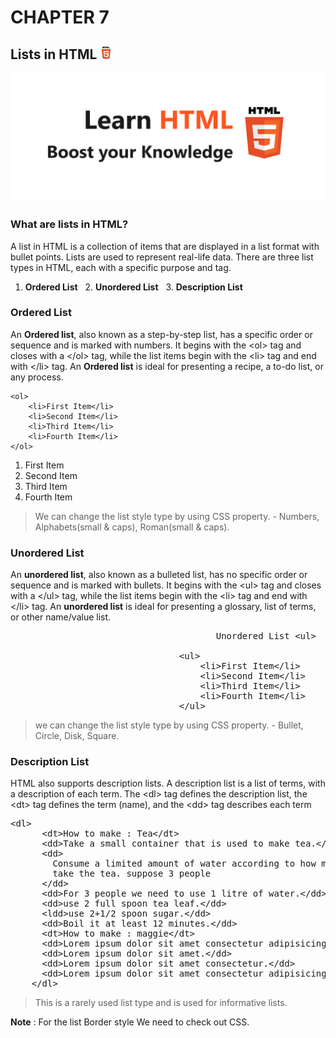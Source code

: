 # CHAPTER 7
## Lists in HTML <img src="https://github.com/Ninja-Vikash/Assets/blob/main/Asset%20Icon/htmlLogo.png" height="20px" />
![Banner](https://github.com/Ninja-Vikash/Assets/blob/main/HTML%20Assets/HTML.png)

### What are lists in HTML?
A list in HTML is a collection of items that are displayed in a list format with bullet points. Lists are used to represent real-life data. There are three list types in HTML, each with a specific purpose and tag.
1. **Ordered List** &nbsp; 2. **Unordered List** &nbsp; 3. **Description List**

### Ordered List
An **Ordered list**, also known as a step-by-step list, has a specific order or sequence and is marked with numbers. It begins with the &lt;ol&gt; tag and closes with a &lt;/ol&gt; tag, while the list items begin with the &lt;li&gt; tag and end with &lt;/li&gt; tag. An **Ordered list** is ideal for presenting a recipe, a to-do list, or any process.

```
<ol>
    <li>First Item</li>
    <li>Second Item</li>
    <li>Third Item</li>
    <li>Fourth Item</li>
</ol>
```

1. First Item
2. Second Item
3. Third Item
4. Fourth Item

> We can change the list style type by using CSS property. - Numbers, Alphabets(small & caps), Roman(small & caps).

### Unordered List
An **unordered list**, also known as a bulleted list, has no specific order or sequence and is marked with bullets. It begins with the &lt;ul&gt; tag and closes with a &lt;/ul&gt; tag, while the list items begin with the &lt;li&gt; tag and end with &lt;/li&gt; tag. An **unordered list** is ideal for presenting a glossary, list of terms, or other name/value list.
<pre>
                                       Unordered List &lt;ul&gt;
                                
                                &lt;ul&gt;
                                    &lt;li&gt;First Item&lt;/li&gt;
                                    &lt;li&gt;Second Item&lt;/li&gt;
                                    &lt;li&gt;Third Item&lt;/li&gt;
                                    &lt;li&gt;Fourth Item&lt;/li&gt;
                                &lt;/ul&gt;
</pre>
> we can change the list style type by using CSS property. - Bullet, Circle, Disk, Square.

### Description List
HTML also supports description lists.
A description list is a list of terms, with a description of each term.
The &lt;dl&gt; tag defines the description list, the &lt;dt&gt; tag defines the term (name), and the &lt;dd&gt; tag describes each term

<pre>
&lt;dl&gt;
      &lt;dt&gt;How to make : Tea&lt;/dt&gt;
      &lt;dd&gt;Take a small container that is used to make tea.&lt;/dd&gt;
      &lt;dd&gt;
        Consume a limited amount of water according to how many people want to
        take the tea. suppose 3 people
      &lt;/dd&gt;
      &lt;dd&gt;For 3 people we need to use 1 litre of water.&lt;/dd&gt;
      &lt;dd&gt;use 2 full spoon tea leaf.&lt;/dd&gt;
      &lt;ldd&gt;use 2+1/2 spoon sugar.&lt;/dd&gt;
      &lt;dd&gt;Boil it at least 12 minutes.&lt;/dd&gt;
      &lt;dt&gt;How to make : maggie&lt;/dt&gt;
      &lt;dd&gt;Lorem ipsum dolor sit amet consectetur adipisicing.&lt;/dd&gt;
      &lt;dd&gt;Lorem ipsum dolor sit amet.&lt;/dd&gt;
      &lt;dd&gt;Lorem ipsum dolor sit amet consectetur.&lt;/dd&gt;
      &lt;dd&gt;Lorem ipsum dolor sit amet consectetur adipisicing.&lt;/dd&gt;
    &lt;/dl&gt;
</pre>
> This is a rarely used list type and is used for informative lists. <br>

**Note** : For the list Border style We need to check out CSS.
